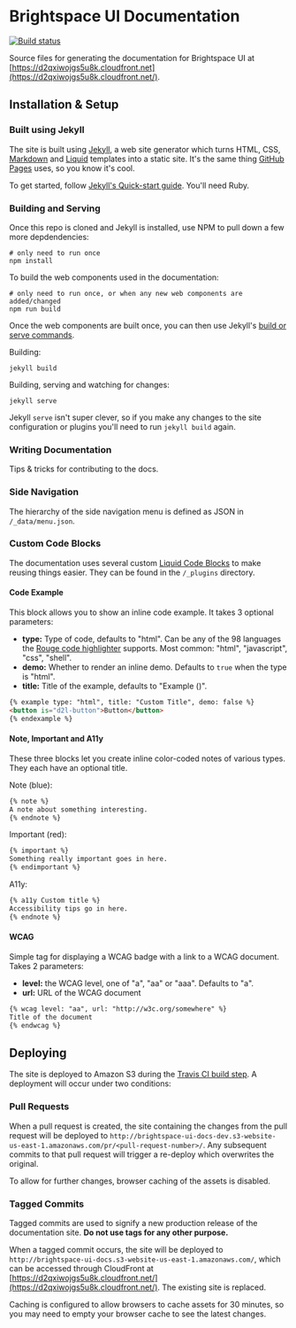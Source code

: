 # Brightspace UI Documentation
[![Build status][ci-image]][ci-url]

Source files for generating the documentation for Brightspace UI at [https://d2qxiwojgs5u8k.cloudfront.net](https://d2qxiwojgs5u8k.cloudfront.net/).

## Installation & Setup

### Built using Jekyll

The site is built using [Jekyll](https://jekyllrb.com/), a web site generator which turns HTML, CSS,  [Markdown](https://daringfireball.net/projects/markdown/) and [Liquid](https://github.com/Shopify/liquid/wiki) templates into a static site. It's the same thing [GitHub Pages](https://pages.github.com/) uses, so you know it's cool.

To get started, follow [Jekyll's Quick-start guide](https://jekyllrb.com/docs/quickstart/). You'll need Ruby.

### Building and Serving

Once this repo is cloned and Jekyll is installed, use NPM to pull down a few more depdendencies:

```shell
# only need to run once
npm install
```

To build the web components used in the documentation:
```shell
# only need to run once, or when any new web components are added/changed
npm run build
```

Once the web components are built once, you can then use Jekyll's [build or serve commands](https://jekyllrb.com/docs/usage/).

Building:
```shell
jekyll build
```

Building, serving and watching for changes:
```shell
jekyll serve
```

Jekyll `serve` isn't super clever, so if you make any changes to the site configuration or plugins you'll need to run `jekyll build` again.

### Writing Documentation

Tips & tricks for contributing to the docs.

### Side Navigation

The hierarchy of the side navigation menu is defined as JSON in `/_data/menu.json`.

### Custom Code Blocks

The documentation uses several custom [Liquid Code Blocks](https://github.com/Shopify/liquid/wiki/Liquid-for-Programmers#create-your-own-tag-blocks) to make reusing things easier. They can be found in the `/_plugins` directory.

#### Code Example

This block allows you to show an inline code example. It takes 3 optional parameters:
- **type:** Type of code, defaults to "html". Can be any of the 98 languages the [Rouge code highlighter](http://rouge.jneen.net/) supports. Most common: "html", "javascript", "css", "shell".
- **demo:** Whether to render an inline demo. Defaults to `true` when the type is "html".
- **title:** Title of the example, defaults to "Example (<type>)".

```markdown
{% example type: "html", title: "Custom Title", demo: false %}
<button is="d2l-button">Button</button>
{% endexample %}
```

#### Note, Important and A11y

These three blocks let you create inline color-coded notes of various types. They each have an optional title.

Note (blue):
```markdown
{% note %}
A note about something interesting.
{% endnote %}
```

Important (red):
```markdown
{% important %}
Something really important goes in here.
{% endimportant %}
```

A11y:
```markdown
{% a11y Custom title %}
Accessibility tips go in here.
{% endnote %}
```

#### WCAG

Simple tag for displaying a WCAG badge with a link to a WCAG document. Takes 2 parameters:
- **level:** the WCAG level, one of "a", "aa" or "aaa". Defaults to "a".
- **url:** URL of the WCAG document

```markdown
{% wcag level: "aa", url: "http://w3c.org/somewhere" %}
Title of the document
{% endwcag %}
```

## Deploying

The site is deployed to Amazon S3 during the [Travis CI build step](https://travis-ci.org/BrightspaceUI/documentation/). A deployment will occur under two conditions:

### Pull Requests

When a pull request is created, the site containing the changes from the pull request will be deployed to `http://brightspace-ui-docs-dev.s3-website-us-east-1.amazonaws.com/pr/<pull-request-number>/`. Any subsequent commits to that pull request will trigger a re-deploy which overwrites the original.

To allow for further changes, browser caching of the assets is disabled.

### Tagged Commits

Tagged commits are used to signify a new production release of the documentation site. **Do not use tags for any other purpose.**

When a tagged commit occurs, the site will be deployed to `http://brightspace-ui-docs.s3-website-us-east-1.amazonaws.com/`, which can be accessed through CloudFront at  [https://d2qxiwojgs5u8k.cloudfront.net/](https://d2qxiwojgs5u8k.cloudfront.net/). The existing site is replaced.

Caching is configured to allow browsers to cache assets for 30 minutes, so you may need to empty your browser cache to see the latest changes.

[ci-url]: https://travis-ci.org/BrightspaceUI/documentation
[ci-image]: https://travis-ci.org/BrightspaceUI/documentation.svg?branch=master
